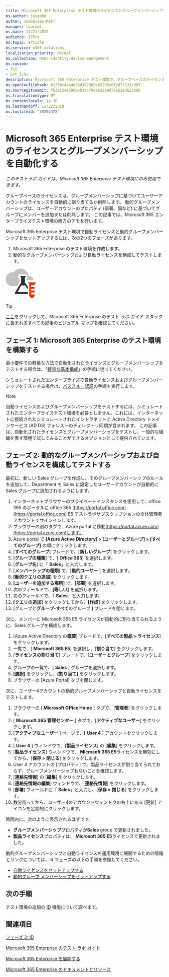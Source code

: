 ```yaml
---
title: Microsoft 365 Enterprise テスト環境のライセンスとグループメンバーシップを自動化する
ms.author: josephd
author: JoeDavies-MSFT
manager: laurawi
ms.date: 11/21/2019
audience: ITPro
ms.topic: article
ms.service: o365-solutions
localization_priority: Normal
ms.collection: M365-identity-device-management
ms.custom:
- TLG
- Ent_TLGs
description: Microsoft 365 Enterprise テスト環境で、グループベースのライセンスと動的なグループメンバーシップを構成します。
ms.openlocfilehash: b1f3bc4a44e66d162360e82295c8f2877131cd07
ms.sourcegitcommit: fb3815ee186b2b3ec790ee32a9d7b1628d623b0b
ms.translationtype: MT
ms.contentlocale: ja-JP
ms.lasthandoff: 11/22/2019
ms.locfileid: "39202478"
---
```

# <a name="automate-licensing-and-group-membership-for-your-microsoft-365-enterprise-test-environment"></a>Microsoft 365 Enterprise テスト環境のライセンスとグループメンバーシップを自動化する

*このテストラボ ガイドは、Microsoft 365 Enterprise テスト環境にのみ使用できます。*

グループベースのライセンスは、グループメンバーシップに基づいてユーザーアカウントのライセンスを自動的に割り当てるか削除します。 動的グループメンバーシップは、ユーザーアカウントのプロパティ (部署、国など) に基づいてグループにメンバーを追加または削除します。 この記事では、Microsoft 365 エンタープライズテスト環境の両方のデモを行います。

Microsoft 365 Enterprise テスト環境で自動ライセンスと動的グループメンバーシップをセットアップするには、次の2つのフェーズがあります。

1. Microsoft 365 Enterprise のテスト環境を作成します。
2. 動的なグループメンバーシップおよび自動ライセンスを構成してテストします。

![Microsoft クラウドのテスト ラボ ガイド](media/m365-enterprise-test-lab-guides/cloud-tlg-icon.png) 
    
> [!TIP]
> [ここ](media/m365-enterprise-test-lab-guides/Microsoft365EnterpriseTLGStack.pdf)をクリックして、Microsoft 365 Enterprise のテスト ラボ ガイド スタックに含まれるすべての記事のビジュアル マップを確認してください。
  
## <a name="phase-1-build-out-your-microsoft-365-enterprise-test-environment"></a>フェーズ 1: Microsoft 365 Enterprise のテスト環境を構築する

最小要件での軽量な方法で自動化されたライセンスとグループメンバーシップをテストする場合は、「[軽量な基本構成](lightweight-base-configuration-microsoft-365-enterprise.md)」の手順に従ってください。
  
シミュレートされたエンタープライズで自動ライセンスおよびグループメンバーシップをテストする場合は、[パススルー認証](pass-through-auth-m365-ent-test-environment.md)の手順を実行します。
  
> [!NOTE]
> 自動ライセンスおよびグループメンバーシップをテストするには、シミュレートされたエンタープライズテスト環境を必要としません。これには、インターネットに接続されたシミュレートされたイントラネットと Active Directory ドメインサービス (AD DS) フォレストのディレクトリ同期が含まれます。 この記事は、自動化されたライセンスとグループメンバーシップをテストし、一般的な組織を表す環境で試してみることができるオプションとして提供されています。 
  
## <a name="phase-2-configure-and-test-dynamic-group-membership-and-automatic-licensing"></a>フェーズ 2: 動的なグループメンバーシップおよび自動ライセンスを構成してテストする

最初に、新しい Sales グループを作成し、そのグループメンバーシップのルールを追加して、Department を Sales に設定したユーザーアカウントが自動的に Sales グループに追加されるようにします。

1. インターネットブラウザーのプライベートインスタンスを使用して、office 365 のポータルに office 365 [https://portal.office.com](https://portal.office.com) E5 テストラボサブスクリプションの全体管理者アカウントでサインインします。
2. ブラウザーの別のタブで、Azure portal に移動[https://portal.azure.com](https://portal.azure.com)します。
3. Azure portal で **[Azure Active Directory] > [ユーザーとグループ] > [すべてのグループ]** の順にクリックします。
4. [**すべてのグループ**] ブレードで、[**新しいグループ**] をクリックします。
5. [**グループの種類**] で、[ **Office 365**] を選択します。
6. [**グループ名**] に「 **Sales**」と入力します。
7. [**メンバーシップの種類**] で、[**動的ユーザー** ] を選択します。
8. **[動的クエリの追加]** をクリックします。
9. **[ユーザーを追加する場所]** で、**[部署]** を選択します。
10. 次のフィールドで、**[等しい]** を選択します。
11. 次のフィールドで、「 **Sales**」と入力します。
12. **[クエリの追加]** をクリックしてから、**[作成]** をクリックします。
13. [グループと**グループ-すべて**のグループ **]** ブレードを閉じます。

次に、メンバーに Microsoft 365 E5 ライセンスが自動的に割り当てられるように、Sales グループを構成します。

1. [Azure Active Directory の**概要**] ブレードで、[**すべての製品 > ライセンス**] をクリックします。
2. 一覧で、[ **Micrsooft 365 E5**] を選択し、[**割り当て**] をクリックします。
3. [**ライセンスの割り当て**] ブレードで、[**ユーザーとグループ**] をクリックします。
4. グループの一覧で、[ **Sales** ] グループを選択します。
5. **[選択]** をクリックし、**[割り当て]** をクリックします。
6. ブラウザーの [Azure Portal] タブを閉じます。

次に、ユーザー4アカウントの動的グループメンバーシップと自動ライセンスをテストします。 

1. ブラウザーの [ **Microsoft Office Home** ] タブで、[**管理者**] をクリックします。
2. [ **Microsoft 365 管理センター** ] タブで、[**アクティブなユーザー**] をクリックします。
3. [**アクティブなユーザー** ] ページで、[ **User 4** ] アカウントをクリックします。
4. [ **User 4** ] ウィンドウで、[**製品ライセンス**] の [**編集**] をクリックします。
5. [**製品ライセンス**] ウィンドウで、 **Microsoft 365 E5**ライセンスを無効にしてから、[**保存 > 閉じる**] をクリックします。
6. User 4 アカウントの [プロパティ] で、製品ライセンスが割り当てられておらず、グループメンバーシップもないことを確認します。
7. [**連絡先情報**] の [**編集**] をクリックします。
8. [**連絡先情報の編集**] ウィンドウで、[**連絡先情報**] をクリックします。
9. [**部署**] フィールドに「 **Sales**」と入力し、[**保存 > 閉じる**] をクリックします。
10. 数分待ってから、ユーザー4のアカウントウィンドウの右上にある [更新] アイコンを定期的にクリックします。 

時間内に、次のように表示されるはずです。

- **グループメンバーシップ**プロパティが**Sales** group で更新されました。
- **製品ライセンス**プロパティは、 **Microsoft 365 E5**ライセンスで更新されました。

動的グループメンバーシップと自動ライセンスを運用環境に展開するための情報とリンクについては、Id フェーズの以下の手順を参照してください。

- [自動ライセンスをセットアップする](identity-use-group-management.md#identity-group-license)
- [動的グループ メンバーシップをセットアップする](identity-use-group-management.md#identity-dyn-groups)

## <a name="next-step"></a>次の手順

テスト環境の追加の [ID](m365-enterprise-test-lab-guides.md#identity) 機能について調べます。

## <a name="see-also"></a>関連項目

[フェーズ 2: ID](identity-infrastructure.md)

[Microsoft 365 Enterprise のテスト ラボ ガイド](m365-enterprise-test-lab-guides.md)

[Microsoft 365 Enterprise を展開する](deploy-microsoft-365-enterprise.md)

[Microsoft 365 Enterprise のドキュメントとリソース](https://docs.microsoft.com/microsoft-365-enterprise/)

